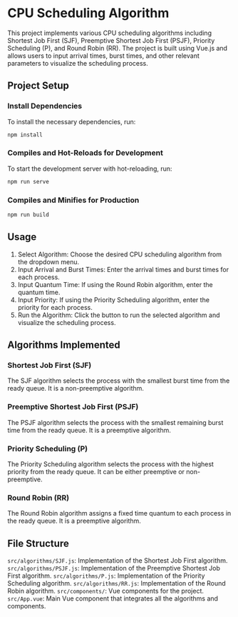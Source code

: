 # CPU Scheduling Algorithm

This project implements various CPU scheduling algorithms including Shortest Job First (SJF), Preemptive Shortest Job First (PSJF), Priority Scheduling (P), and Round Robin (RR). The project is built using Vue.js and allows users to input arrival times, burst times, and other relevant parameters to visualize the scheduling process.
## Project Setup

### Install Dependencies
To install the necessary dependencies, run:
```bash
npm install
```

### Compiles and Hot-Reloads for Development
To start the development server with hot-reloading, run:
```bash
npm run serve
```

### Compiles and Minifies for Production
```bash
npm run build
```

## Usage
1. Select Algorithm: Choose the desired CPU scheduling algorithm from the dropdown menu.
2. Input Arrival and Burst Times: Enter the arrival times and burst times for each process.
3. Input Quantum Time: If using the Round Robin algorithm, enter the quantum time.
4. Input Priority: If using the Priority Scheduling algorithm, enter the priority for each process.
5. Run the Algorithm: Click the button to run the selected algorithm and visualize the scheduling process.

## Algorithms Implemented

### Shortest Job First (SJF)
The SJF algorithm selects the process with the smallest burst time from the ready queue. It is a non-preemptive algorithm.

### Preemptive Shortest Job First (PSJF)
The PSJF algorithm selects the process with the smallest remaining burst time from the ready queue. It is a preemptive algorithm.

### Priority Scheduling (P)
The Priority Scheduling algorithm selects the process with the highest priority from the ready queue. It can be either preemptive or non-preemptive.

### Round Robin (RR)
The Round Robin algorithm assigns a fixed time quantum to each process in the ready queue. It is a preemptive algorithm.

## File Structure
`src/algorithms/SJF.js`: Implementation of the Shortest Job First algorithm.
`src/algorithms/PSJF.js`: Implementation of the Preemptive Shortest Job First algorithm.
`src/algorithms/P.js`: Implementation of the Priority Scheduling algorithm.
`src/algorithms/RR.js`: Implementation of the Round Robin algorithm.
`src/components/`: Vue components for the project.
`src/App.vue`: Main Vue component that integrates all the algorithms and components.
